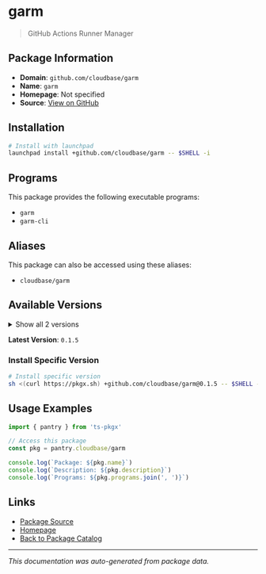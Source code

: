 # garm

> GitHub Actions Runner Manager

## Package Information

- **Domain**: `github.com/cloudbase/garm`
- **Name**: `garm`
- **Homepage**: Not specified
- **Source**: [View on GitHub](https://github.com/pkgxdev/pantry/tree/main/projects/github.com/cloudbase/garm/package.yml)

## Installation

```bash
# Install with launchpad
launchpad install +github.com/cloudbase/garm -- $SHELL -i
```

## Programs

This package provides the following executable programs:

- `garm`
- `garm-cli`

## Aliases

This package can also be accessed using these aliases:

- `cloudbase/garm`

## Available Versions

<details>
<summary>Show all 2 versions</summary>

- `0.1.5`, `0.1.4`

</details>

**Latest Version**: `0.1.5`

### Install Specific Version

```bash
# Install specific version
sh <(curl https://pkgx.sh) +github.com/cloudbase/garm@0.1.5 -- $SHELL -i
```

## Usage Examples

```typescript
import { pantry } from 'ts-pkgx'

// Access this package
const pkg = pantry.cloudbase/garm

console.log(`Package: ${pkg.name}`)
console.log(`Description: ${pkg.description}`)
console.log(`Programs: ${pkg.programs.join(', ')}`)
```

## Links

- [Package Source](https://github.com/pkgxdev/pantry/tree/main/projects/github.com/cloudbase/garm/package.yml)
- [Homepage](#)
- [Back to Package Catalog](../package-catalog.md)

---

*This documentation was auto-generated from package data.*
